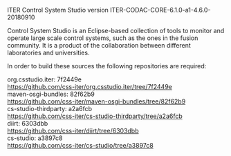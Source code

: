 ITER Control System Studio version ITER-CODAC-CORE-6.1.0-a1-4.6.0-20180910

Control System Studio is an Eclipse-based collection of tools
to monitor and operate large scale control systems, such as the
ones in the fusion community. It is a product of the collaboration
between different laboratories and universities.

In order to build these sources the following repositories are required:

org.csstudio.iter: 7f2449e  
<https://github.com/css-iter/org.csstudio.iter/tree/7f2449e>  
maven-osgi-bundles: 82f62b9  
<https://github.com/css-iter/maven-osgi-bundles/tree/82f62b9>  
cs-studio-thirdparty: a2a6fcb  
<https://github.com/css-iter/cs-studio-thirdparty/tree/a2a6fcb>  
diirt: 6303dbb  
<https://github.com/css-iter/diirt/tree/6303dbb>  
cs-studio: a3897c8  
<https://github.com/css-iter/cs-studio/tree/a3897c8>  
